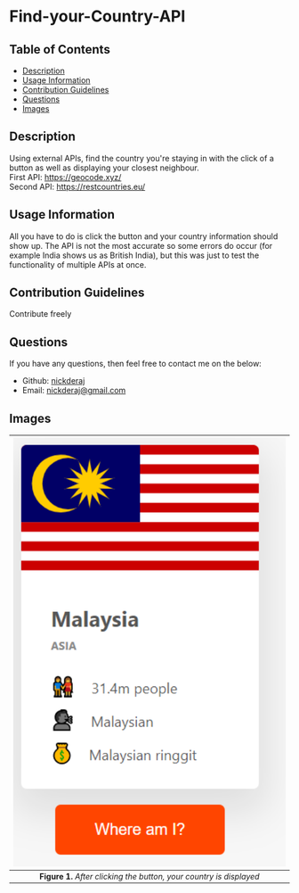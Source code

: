 # Find-your-Country-API

## Table of Contents

- [Description](#description)
- [Usage Information](#usage-information)
- [Contribution Guidelines](#contribution-guidelines)
- [Questions](#questions)
- [Images](#images)

## Description

Using external APIs, find the country you're staying in with the click of a button as well as displaying your closest neighbour. <br>
First API: https://geocode.xyz/<br>
Second API: https://restcountries.eu/

## Usage Information

All you have to do is click the button and your country information should show up. The API is not the most accurate so some errors do occur (for example India shows us as British India), but this was just to test the functionality of multiple APIs at once.

## Contribution Guidelines

Contribute freely

## Questions

If you have any questions, then feel free to contact me on the below:

- Github: [nickderaj](https://github.com/nickderaj)
- Email: [nickderaj@gmail.com](nickderaj@gmail.com)

## Images

|              <img src=".\img\WhereAmI.png" width="500">              |
| :------------------------------------------------------------------: |
| **Figure 1.** _After clicking the button, your country is displayed_ |
